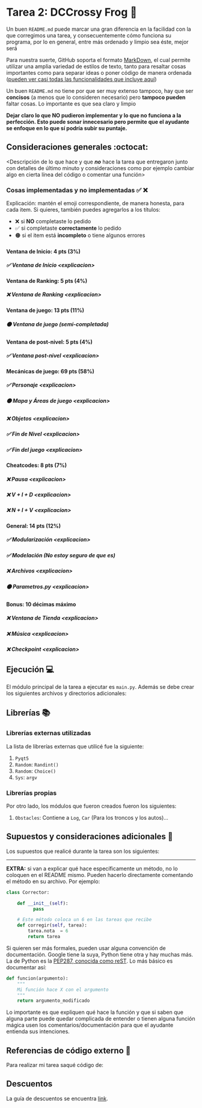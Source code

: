 # Tarea 2: DCCrossy Frog :school_satchel:


Un buen ```README.md``` puede marcar una gran diferencia en la facilidad con la que corregimos una tarea, y consecuentemente cómo funciona su programa, por lo en general, entre más ordenado y limpio sea éste, mejor será 

Para nuestra suerte, GitHub soporta el formato [MarkDown](https://es.wikipedia.org/wiki/Markdown), el cual permite utilizar una amplia variedad de estilos de texto, tanto para resaltar cosas importantes como para separar ideas o poner código de manera ordenada ([pueden ver casi todas las funcionalidades que incluye aquí](https://github.com/adam-p/markdown-here/wiki/Markdown-Cheatsheet))

Un buen ```README.md``` no tiene por que ser muy extenso tampoco, hay que ser **concisos** (a menos que lo consideren necesario) pero **tampoco pueden** faltar cosas. Lo importante es que sea claro y limpio 

**Dejar claro lo que NO pudieron implementar y lo que no funciona a la perfección. Esto puede sonar innecesario pero permite que el ayudante se enfoque en lo que sí podría subir su puntaje.**

## Consideraciones generales :octocat:

<Descripción de lo que hace y que **_no_** hace la tarea que entregaron junto
con detalles de último minuto y consideraciones como por ejemplo cambiar algo
en cierta línea del código o comentar una función>

### Cosas implementadas y no implementadas :white_check_mark: :x:

Explicación: mantén el emoji correspondiente, de manera honesta, para cada item. Si quieres, también puedes agregarlos a los títulos:
- ❌ si **NO** completaste lo pedido
- ✅ si completaste **correctamente** lo pedido
- 🟠 si el item está **incompleto** o tiene algunos errores
#### Ventana de Inicio: 4 pts (3%)
##### ✅ Ventana de Inicio <explicacion\>
#### Ventana de Ranking: 5 pts (4%)
##### ❌ Ventana de Ranking <explicacion\>
#### Ventana de juego: 13 pts (11%)
##### 🟠 Ventana de juego (semi-completada)
#### Ventana de post-nivel: 5 pts (4%)
##### ✅ Ventana post-nivel <explicacion\>
#### Mecánicas de juego: 69 pts (58%)
##### ✅ Personaje <explicacion\>
##### 🟠 Mapa y Áreas de juego <explicacion\>
##### ❌ Objetos <explicacion\>
##### ✅ Fin de Nivel <explicacion\>
##### ✅ Fin del juego <explicacion\>
#### Cheatcodes: 8 pts (7%)
##### ❌ Pausa <explicacion\>
##### ❌ V + I + D <explicacion\>
##### ❌ N + I + V <explicacion\>
#### General: 14 pts (12%)
##### ✅ Modularización <explicacion\>
##### ✅ Modelación (No estoy seguro de que es)
##### ❌ Archivos  <explicacion\>
##### 🟠 Parametros.py <explicacion\>
#### Bonus: 10 décimas máximo
##### ❌ Ventana de Tienda <explicacion\>
##### ❌ Música <explicacion\>
##### ❌ Checkpoint <explicacion\>
## Ejecución :computer:
El módulo principal de la tarea a ejecutar es  ```main.py```. Además se debe crear los siguientes archivos y directorios adicionales:


## Librerías :books:
### Librerías externas utilizadas
La lista de librerías externas que utilicé fue la siguiente:

1. ```Pyqt5```
2. ```Random```: ```Randint()```
3. ```Random```: ```Choice()```
4. ```Sys```: ```argv```

### Librerías propias
Por otro lado, los módulos que fueron creados fueron los siguientes:

1. ```Obstacles```: Contiene a ```Log```, ```Car``` (Para los troncos y los autos)...

## Supuestos y consideraciones adicionales :thinking:
Los supuestos que realicé durante la tarea son los siguientes:


-------



**EXTRA:** si van a explicar qué hace específicamente un método, no lo coloquen en el README mismo. Pueden hacerlo directamente comentando el método en su archivo. Por ejemplo:

```python
class Corrector:

    def __init__(self):
          pass

    # Este método coloca un 6 en las tareas que recibe
    def corregir(self, tarea):
        tarea.nota  = 6
        return tarea
```

Si quieren ser más formales, pueden usar alguna convención de documentación. Google tiene la suya, Python tiene otra y hay muchas más. La de Python es la [PEP287, conocida como reST](https://www.python.org/dev/peps/pep-0287/). Lo más básico es documentar así:

```python
def funcion(argumento):
    """
    Mi función hace X con el argumento
    """
    return argumento_modificado
```
Lo importante es que expliquen qué hace la función y que si saben que alguna parte puede quedar complicada de entender o tienen alguna función mágica usen los comentarios/documentación para que el ayudante entienda sus intenciones.

## Referencias de código externo :book:

Para realizar mi tarea saqué código de:



## Descuentos
La guía de descuentos se encuentra [link](https://github.com/IIC2233/syllabus/blob/main/Tareas/Descuentos.md).
